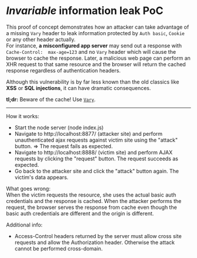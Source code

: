 *Invariable* information leak PoC
===============================

This proof of concept demonstrates how an attacker can take advantage of a missing `Vary` header to leak information protected by `Auth basic`, `Cookie` or any other header actually.  
For instance, **a misconfigured app server** may send out a response with `Cache-Control: 
max-age=123` and no `Vary` header which will cause the browser to cache the
response. Later, a malicious web page can perform an XHR request to that same resource and the browser will return the cached response regardless of authentication headers.

Although this vulnerability is by far less known than the old classics like 
**XSS** or **SQL injections**, it can have dramatic consequences.

**tl;dr:** Beware of the cache! Use [`Vary`](https://developer.mozilla.org/en-US/docs/Web/HTTP/Headers/Vary).

---

How it works:

- Start the node server (node index.js)
- Navigate to http://localhost:8877/ (attacker site) and perform unauthenticated
  ajax requests against victim site using the "attack" button.
  => The request fails as expected.
- Navigate to http://localhost:8888/ (victim site) and perform AJAX requests by
  clicking the "request" button.
  The request succeeds as expected.
- Go back to the attacker site and click the "attack" button again.
  The victim's data appears.

What goes wrong:  
When the victim requests the resource, she uses the actual basic auth
credentials and the response is cached.
When the attacker performs the request, the browser serves the response from cache
even though the basic auth credentials are different and the origin is different.

Additional info:  
- Access-Control headers returned by the server must allow cross site requests
  and allow the Authorization header. Otherwise the attack cannot be performed cross-domain.
